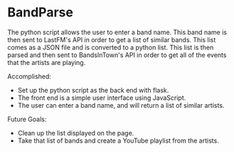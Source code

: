 # BandParse
The python script allows the user to enter a band name. This band name is then sent to LastFM's API in order to get a list of similar bands. This list comes as a JSON file and is converted to a python list. This list is then parsed and then sent to BandsInTown's API in order to get all of the events that the artists are playing. 

Accomplished:
* Set up the python script as the back end with flask. 
* The front end is a simple user interface using JavaScript. 
* The user can enter a band name, and will return a list of similar artists.

Future Goals: 
* Clean up the list displayed on the page. 
* Take that list of bands and create a YouTube playlist from the artists. 


